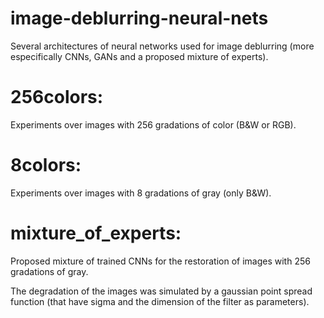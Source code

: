 # image-deblurring-neural-nets
Several architectures of neural networks used for image deblurring (more especifically CNNs, GANs and a proposed mixture of experts).

# 256colors: 
Experiments over images with 256 gradations of color (B&W or RGB).

# 8colors: 
Experiments over images with 8 gradations of gray (only B&W).

# mixture_of_experts:
Proposed mixture of trained CNNs for the restoration of images with 256 gradations of gray.

The degradation of the images was simulated by a gaussian point spread function (that have sigma and the dimension of the filter as parameters).
